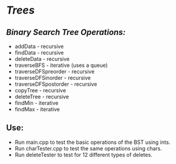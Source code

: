 # *Trees*
## *Binary Search Tree Operations:*
- addData - recursive
- findData - recursive
- deleteData - recursive
- traverseBFS - iterative (uses a queue)
- traverseDFSpreorder - recursive
- traverseDFSinorder - recursive
- traverseDFSpostorder - recursive
- copyTree - recursive
- deleteTree - recursive
- findMin - iterative
- findMax - iterative

## Use:
- Run  main.cpp to test the basic operations of the BST using ints.
- Run charTester.cpp to test the same operations using chars.
- Run deleteTester to test for 12 different types of deletes.
